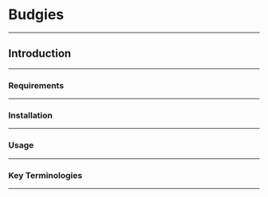 # Budgies
---


## Introduction
---


### Requirements
---


### Installation
---


### Usage
---


### Key Terminologies
---

